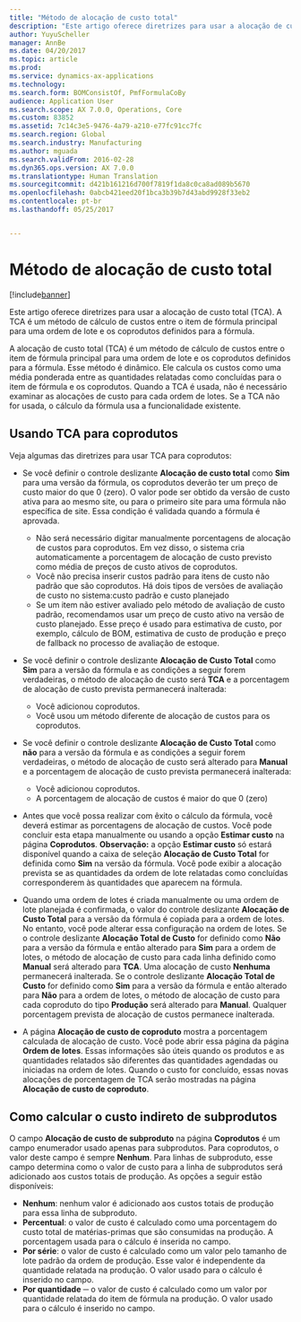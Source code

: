 ```yaml
---
title: "Método de alocação de custo total"
description: "Este artigo oferece diretrizes para usar a alocação de custo total (TCA). A TCA é um método de cálculo de custos entre o item de fórmula principal para uma ordem de lote e os coprodutos definidos para a fórmula."
author: YuyuScheller
manager: AnnBe
ms.date: 04/20/2017
ms.topic: article
ms.prod: 
ms.service: dynamics-ax-applications
ms.technology: 
ms.search.form: BOMConsistOf, PmfFormulaCoBy
audience: Application User
ms.search.scope: AX 7.0.0, Operations, Core
ms.custom: 83852
ms.assetid: 7c14c3e5-9476-4a79-a210-e77fc91cc7fc
ms.search.region: Global
ms.search.industry: Manufacturing
ms.author: mguada
ms.search.validFrom: 2016-02-28
ms.dyn365.ops.version: AX 7.0.0
ms.translationtype: Human Translation
ms.sourcegitcommit: d421b161216d700f7819f1da8c0ca8ad089b5670
ms.openlocfilehash: 0abcb421eed20f1bca3b39b7d43abd9928f33eb2
ms.contentlocale: pt-br
ms.lasthandoff: 05/25/2017


---
```


# <a name="total-cost-allocation-method"></a>Método de alocação de custo total

[!include[banner](../includes/banner.md)]


Este artigo oferece diretrizes para usar a alocação de custo total (TCA). A TCA é um método de cálculo de custos entre o item de fórmula principal para uma ordem de lote e os coprodutos definidos para a fórmula.

A alocação de custo total (TCA) é um método de cálculo de custos entre o item de fórmula principal para uma ordem de lote e os coprodutos definidos para a fórmula. Esse método é dinâmico. Ele calcula os custos como uma média ponderada entre as quantidades relatadas como concluídas para o item de fórmula e os coprodutos. Quando a TCA é usada, não é necessário examinar as alocações de custo para cada ordem de lotes. Se a TCA não for usada, o cálculo da fórmula usa a funcionalidade existente.

## <a name="using-tca-for-coproducts"></a>Usando TCA para coprodutos
Veja algumas das diretrizes para usar TCA para coprodutos:

-   Se você definir o controle deslizante **Alocação de custo total** como **Sim** para uma versão da fórmula, os coprodutos deverão ter um preço de custo maior do que 0 (zero). O valor pode ser obtido da versão de custo ativa para ao mesmo site, ou para o primeiro site para uma fórmula não específica de site. Essa condição é validada quando a fórmula é aprovada.

    -   Não será necessário digitar manualmente porcentagens de alocação de custos para coprodutos. Em vez disso, o sistema cria automaticamente a porcentagem de alocação de custo previsto como média de preços de custo ativos de coprodutos. 
    -   Você não precisa inserir custos padrão para itens de custo não padrão que são coprodutos. Há dois tipos de versões de avaliação de custo no sistema:custo padrão e custo planejado 
    -   Se um item não estiver avaliado pelo método de avaliação de custo padrão, recomendamos usar um preço de custo ativo na versão de custo planejado. Esse preço é usado para estimativa de custo, por exemplo, cálculo de BOM, estimativa de custo de produção e preço de fallback no processo de avaliação de estoque. 

-   Se você definir o controle deslizante **Alocação de Custo Total** como **Sim** para a versão da fórmula e as condições a seguir forem verdadeiras, o método de alocação de custo será **TCA** e a porcentagem de alocação de custo prevista permanecerá inalterada:
    -   Você adicionou coprodutos.
    -   Você usou um método diferente de alocação de custos para os coprodutos.
-   Se você definir o controle deslizante **Alocação de Custo Total** como **não** para a versão da fórmula e as condições a seguir forem verdadeiras, o método de alocação de custo será alterado para **Manual** e a porcentagem de alocação de custo prevista permanecerá inalterada:
    -   Você adicionou coprodutos.
    -   A porcentagem de alocação de custos é maior do que 0 (zero)
-   Antes que você possa realizar com êxito o cálculo da fórmula, você deverá estimar as porcentagens de alocação de custos. Você pode concluir esta etapa manualmente ou usando a opção **Estimar custo** na página **Coprodutos**. **Observação:** a opção **Estimar custo** só estará disponível quando a caixa de seleção **Alocação de Custo Total** for definida como **Sim** na versão da fórmula. Você pode exibir a alocação prevista se as quantidades da ordem de lote relatadas como concluídas corresponderem às quantidades que aparecem na fórmula.
-   Quando uma ordem de lotes é criada manualmente ou uma ordem de lote planejada é confirmada, o valor do controle deslizante **Alocação de Custo Total** para a versão da fórmula é copiada para a ordem de lotes. No entanto, você pode alterar essa configuração na ordem de lotes. Se o controle deslizante **Alocação Total de Custo** for definido como **Não** para a versão da fórmula e então alterado para **Sim** para a ordem de lotes, o método de alocação de custo para cada linha definido como **Manual** será alterado para **TCA**. Uma alocação de custo **Nenhuma** permanecerá inalterada. Se o controle deslizante **Alocação Total de Custo** for definido como **Sim** para a versão da fórmula e então alterado para **Não** para a ordem de lotes, o método de alocação de custo para cada coproduto do tipo **Produção** será alterado para **Manual**. Qualquer porcentagem prevista de alocação de custos permanece inalterada.
-   A página **Alocação de custo de coproduto** mostra a porcentagem calculada de alocação de custo. Você pode abrir essa página da página **Ordem de lotes**. Essas informações são úteis quando os produtos e as quantidades relatados são diferentes das quantidades agendadas ou iniciadas na ordem de lotes. Quando o custo for concluído, essas novas alocações de porcentagem de TCA serão mostradas na página **Alocação de custo de coproduto**.

## <a name="calculating-the-burden-for-byproducts"></a>Como calcular o custo indireto de subprodutos
O campo **Alocação de custo de subproduto** na página **Coprodutos** é um campo enumerador usado apenas para subprodutos. Para coprodutos, o valor deste campo é sempre **Nenhum**. Para linhas de subproduto, esse campo determina como o valor de custo para a linha de subprodutos será adicionado aos custos totais de produção. As opções a seguir estão disponíveis:

-   **Nenhum**: nenhum valor é adicionado aos custos totais de produção para essa linha de subproduto.
-   **Percentual**: o valor de custo é calculado como uma porcentagem do custo total de matérias-primas que são consumidas na produção. A porcentagem usada para o cálculo é inserida no campo.
-   **Por série**: o valor de custo é calculado como um valor pelo tamanho de lote padrão da ordem de produção. Esse valor é independente da quantidade relatada na produção. O valor usado para o cálculo é inserido no campo.
-   **Por quantidade** ─ o valor de custo é calculado como um valor por quantidade relatada do item de fórmula na produção. O valor usado para o cálculo é inserido no campo.





